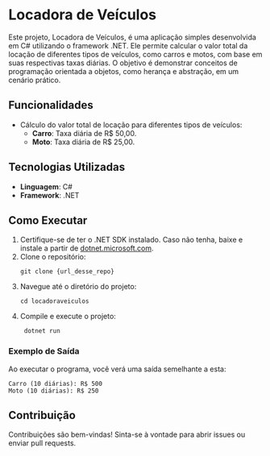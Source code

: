 # Locadora de Veículos

Este projeto, Locadora de Veículos, é uma aplicação simples desenvolvida em C# utilizando o framework .NET. Ele permite calcular o valor total da locação de diferentes tipos de veículos, como carros e motos, com base em suas respectivas taxas diárias. O objetivo é demonstrar conceitos de programação orientada a objetos, como herança e abstração, em um cenário prático.

## Funcionalidades

- Cálculo do valor total de locação para diferentes tipos de veículos:
  - **Carro**: Taxa diária de R$ 50,00.
  - **Moto**: Taxa diária de R$ 25,00.
    
## Tecnologias Utilizadas

- **Linguagem**: C#
- **Framework**: .NET

## Como Executar

1. Certifique-se de ter o .NET SDK instalado. Caso não tenha, baixe e instale a partir de [dotnet.microsoft.com](https://dotnet.microsoft.com/).
2. Clone o repositório:
   ```pwsh
   git clone {url_desse_repo}
3. Navegue até o diretório do projeto:
   ```pwsh
   cd locadoraveiculos
4. Compile e execute o projeto:
   ```pwsh
    dotnet run

### Exemplo de Saída
Ao executar o programa, você verá uma saída semelhante a esta:
```pwsh
Carro (10 diárias): R$ 500
Moto (10 diárias): R$ 250
```
## Contribuição
Contribuições são bem-vindas! Sinta-se à vontade para abrir issues ou enviar pull requests.